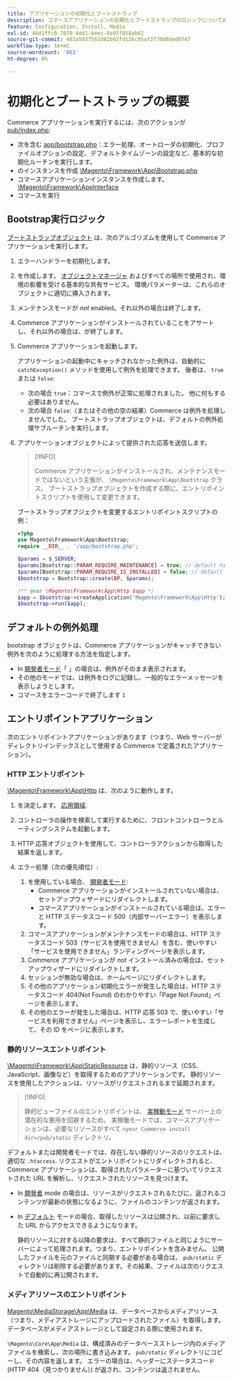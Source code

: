 ```yaml
---
title: アプリケーションの初期化とブートストラップ
description: コマースアプリケーションの初期化とブートストラップのロジックについてお読みください。
feature: Configuration, Install, Media
exl-id: 46d1ffc0-7870-4dd1-beec-0a9ff858ab62
source-git-commit: 403a5937561d82b02fd126c95af3f70b0ded0747
workflow-type: tm+mt
source-wordcount: '863'
ht-degree: 0%

---
```


# 初期化とブートストラップの概要

Commerce アプリケーションを実行するには、次のアクションが [pub/index.php][index]:

- 次を含む [app/bootstrap.php][bootinitial]：エラー処理、オートローダの初期化、プロファイルオプションの設定、デフォルトタイムゾーンの設定など、基本的な初期化ルーチンを実行します。
- のインスタンスを作成 [\Magento\Framework\App\Bootstrap.php][bootstrap] <!-- It requires initialization parameters to be specified in constructor. Normally, the $_SERVER super-global variable is supposed to be passed there. -->
- コマースアプリケーションインスタンスを作成します。 [\Magento\Framework\AppInterface][app-face]
- コマースを実行

## Bootstrap実行ロジック

[ブートストラップオブジェクト][bootinitial] は、次のアルゴリズムを使用して Commerce アプリケーションを実行します。

1. エラーハンドラーを初期化します。
1. を作成します。 [オブジェクトマネージャ][object] およびすべての場所で使用され、環境の影響を受ける基本的な共有サービス。 環境パラメーターは、これらのオブジェクトに適切に挿入されます。
1. メンテナンスモードが _not_ enabled。それ以外の場合は終了します。
1. Commerce アプリケーションがインストールされていることをアサートし、それ以外の場合は、が終了します。
1. Commerce アプリケーションを起動します。

   アプリケーションの起動中にキャッチされなかった例外は、自動的に `catchException()` メソッドを使用して例外を処理できます。 後者は、 `true` または `false`:

   - 次の場合 `true`：コマースで例外が正常に処理されました。 他に何もする必要はありません。
   - 次の場合 `false`:（またはその他の空の結果）Commerce は例外を処理しませんでした。 ブートストラップオブジェクトは、デフォルトの例外処理サブルーチンを実行します。

1. アプリケーションオブジェクトによって提供された応答を送信します。

   >[!INFO]
   >
   >Commerce アプリケーションがインストールされ、メンテナンスモードではないという主張が、 `\Magento\Framework\App\Bootstrap` クラス。 ブートストラップオブジェクトを作成する際に、エントリポイントスクリプトを使用して変更できます。

   ブートストラップオブジェクトを変更するエントリポイントスクリプトの例：

   ```php
   <?php
   use Magento\Framework\App\Bootstrap;
   require __DIR__ . '/app/bootstrap.php';
   
   $params = $_SERVER;
   $params[Bootstrap::PARAM_REQUIRE_MAINTENANCE] = true; // default false
   $params[Bootstrap::PARAM_REQUIRE_IS_INSTALLED] = false; // default true
   $bootstrap = Bootstrap::create(BP, $params);
   
   /** @var \Magento\Framework\App\Http $app */
   $app = $bootstrap->createApplication('Magento\Framework\App\Http');
   $bootstrap->run($app);
   ```

## デフォルトの例外処理

bootstrap オブジェクトは、Commerce アプリケーションがキャッチできない例外を次のように処理する方法を指定します。

- In [開発者モード](../bootstrap/application-modes.md#developer-mode)「 」の場合は、例外がそのまま表示されます。
- その他のモードでは、は例外をログに記録し、一般的なエラーメッセージを表示しようとします。
- コマースをエラーコードで終了します `1`

## エントリポイントアプリケーション

次のエントリポイントアプリケーションがあります（つまり、Web サーバーがディレクトリインデックスとして使用する Commerce で定義されたアプリケーション）。

### HTTP エントリポイント

[\Magento\Framework\App\Http][http] は、次のように動作します。

1. を決定します。 [応用領域](https://developer.adobe.com/commerce/php/architecture/modules/areas/).
1. コントローラの操作を検索して実行するために、フロントコントローラとルーティングシステムを起動します。
1. HTTP 応答オブジェクトを使用して、コントローラアクションから取得した結果を返します。
1. エラー処理（次の優先順位）:

   1. を使用している場合、 [開発者モード](../bootstrap/application-modes.md#developer-mode):
      - Commerce アプリケーションがインストールされていない場合は、セットアップウィザードにリダイレクトします。
      - コマースアプリケーションがインストールされている場合は、エラーと HTTP ステータスコード 500（内部サーバーエラー）を表示します。
   1. コマースアプリケーションがメンテナンスモードの場合は、HTTP ステータスコード 503（サービスを使用できません）を含む、使いやすい「サービスを使用できません」ランディングページを表示します。
   1. Commerce アプリケーションが _not_ インストール済みの場合は、セットアップウィザードにリダイレクトします。
   1. セッションが無効な場合は、ホームページにリダイレクトします。
   1. その他のアプリケーション初期化エラーが発生した場合は、HTTP ステータスコード 404(Not Found) のわかりやすい「Page Not Found」ページを表示します。
   1. その他のエラーが発生した場合は、HTTP 応答 503 で、使いやすい「サービスを利用できません」ページを表示し、エラーレポートを生成して、その ID をページに表示します。

### 静的リソースエントリポイント

[\Magento\Framework\App\StaticResource][static-resource] は、静的リソース（CSS、JavaScript、画像など）を取得するためのアプリケーションです。 静的リソースを使用したアクションは、リソースがリクエストされるまで延期されます。

>[!INFO]
>
>静的ビューファイルのエントリポイントは、 [実稼動モード](application-modes.md#production-mode) サーバー上の潜在的な悪用を回避するため。 実稼働モードでは、コマースアプリケーションは、必要なリソースがすべて `<your Commerce install dir>/pub/static` ディレクトリ。

デフォルトまたは開発者モードでは、存在しない静的リソースのリクエストは、適切な `.htaccess`.
リクエストがエントリポイントにリダイレクトされると、Commerce アプリケーションは、取得されたパラメーターに基づいてリクエストされた URL を解析し、リクエストされたリソースを見つけます。

- In [開発者](application-modes.md#developer-mode) mode の場合は、リソースがリクエストされるたびに、返されるコンテンツが最新の状態になるように、ファイルのコンテンツが返されます。
- In [デフォルト](application-modes.md#default-mode) モードの場合、取得したリソースは公開され、以前に要求した URL からアクセスできるようになります。

  静的リソースに対する以降の要求は、すべて静的ファイルと同じようにサーバーによって処理されます。つまり、エントリポイントを含みません。 公開したファイルを元のファイルと同期する必要がある場合は、 `pub/static` ディレクトリは削除する必要があります。その結果、ファイルは次のリクエストで自動的に再公開されます。

### メディアリソースのエントリポイント

[Magento\MediaStorage\App\Media][media] は、データベースからメディアリソース（つまり、メディアストレージにアップロードされたファイル）を取得します。 データベースがメディアストレージとして設定される際に使用されます。

`\Magento\Core\App\Media` は、構成済みのデータベースストレージ内のメディアファイルを検索し、次の場所に書き込みます。 `pub/static` ディレクトリにコピーし、その内容を返します。 エラーの場合は、ヘッダーにステータスコード (HTTP 404（見つかりません）) が返され、コンテンツは返されません。

<!-- Link Definitions -->

[app-face]: https://github.com/magento/magento2/tree/2.4/lib/internal/Magento/Framework/AppInterface.php
[bootinitial]: https://github.com/magento/magento2/tree/2.4/app/bootstrap.php
[bootstrap]: https://github.com/magento/magento2/tree/2.4/lib/internal/Magento/Framework/App/Bootstrap.php
[http]: https://github.com/magento/magento2/tree/2.4/lib/internal/Magento/Framework/App/Http
[index]: https://github.com/magento/magento2/tree/2.4/pub/index.php
[media]: https://github.com/magento/magento2/tree/2.4/app/code/Magento/MediaStorage/App/Media.php
[object]: https://github.com/magento/magento2/tree/2.4/lib/internal/Magento/Framework/ObjectManager
[static-resource]: https://github.com/magento/magento2/tree/2.4/lib/internal/Magento/Framework/App/StaticResource.php
